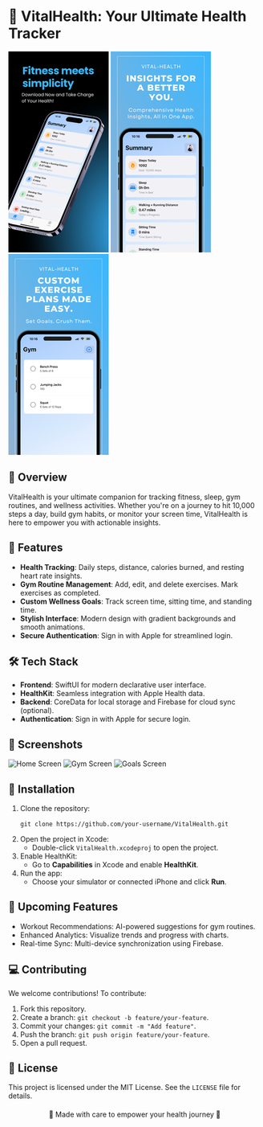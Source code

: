 <!DOCTYPE html>
<html lang="en">

<body>
  <h1>📱 VitalHealth: Your Ultimate Health Tracker</h1>

  <!-- Three side-by-side images with controlled size -->
  <div>
    <img src="https://github.com/Ialzouby/VitalHealth/blob/main/Assets/3.png">
    <img src="https://github.com/Ialzouby/VitalHealth/blob/main/Assets/2.png">
    <img src="https://github.com/Ialzouby/VitalHealth/blob/main/Assets/1.png">
  </div>

  <h2>📖 Overview</h2>
  <p>VitalHealth is your ultimate companion for tracking fitness, sleep, gym routines, and wellness activities. Whether you're on a journey to hit 10,000 steps a day, build gym habits, or monitor your screen time, VitalHealth is here to empower you with actionable insights.</p>

  <h2>🎯 Features</h2>
  <ul>
    <li><strong>Health Tracking</strong>: Daily steps, distance, calories burned, and resting heart rate insights.</li>
    <li><strong>Gym Routine Management</strong>: Add, edit, and delete exercises. Mark exercises as completed.</li>
    <li><strong>Custom Wellness Goals</strong>: Track screen time, sitting time, and standing time.</li>
    <li><strong>Stylish Interface</strong>: Modern design with gradient backgrounds and smooth animations.</li>
    <li><strong>Secure Authentication</strong>: Sign in with Apple for streamlined login.</li>
  </ul>

  <h2>🛠️ Tech Stack</h2>
  <ul>
    <li><strong>Frontend</strong>: SwiftUI for modern declarative user interface.</li>
    <li><strong>HealthKit</strong>: Seamless integration with Apple Health data.</li>
    <li><strong>Backend</strong>: CoreData for local storage and Firebase for cloud sync (optional).</li>
    <li><strong>Authentication</strong>: Sign in with Apple for secure login.</li>
  </ul>

  <h2>📸 Screenshots</h2>
  <!-- Three screenshots with controlled size -->
  <div>
    <img src="https://dummyimage.com/200x400/ddd/aaa&text=Home+Screen" alt="Home Screen" width="200">
    <img src="https://dummyimage.com/200x400/ddd/aaa&text=Gym+Screen" alt="Gym Screen" width="200">
    <img src="https://dummyimage.com/200x400/ddd/aaa&text=Goals+Screen" alt="Goals Screen" width="200">
  </div>

  <h2>🚀 Installation</h2>
  <ol>
    <li>Clone the repository:
      <pre><code>git clone https://github.com/your-username/VitalHealth.git</code></pre>
    </li>
    <li>Open the project in Xcode:
      <ul>
        <li>Double-click <code>VitalHealth.xcodeproj</code> to open the project.</li>
      </ul>
    </li>
    <li>Enable HealthKit:
      <ul>
        <li>Go to <strong>Capabilities</strong> in Xcode and enable <strong>HealthKit</strong>.</li>
      </ul>
    </li>
    <li>Run the app:
      <ul>
        <li>Choose your simulator or connected iPhone and click <strong>Run</strong>.</li>
      </ul>
    </li>
  </ol>

  <h2>🧩 Upcoming Features</h2>
  <ul>
    <li>Workout Recommendations: AI-powered suggestions for gym routines.</li>
    <li>Enhanced Analytics: Visualize trends and progress with charts.</li>
    <li>Real-time Sync: Multi-device synchronization using Firebase.</li>
  </ul>

  <h2>💻 Contributing</h2>
  <p>We welcome contributions! To contribute:</p>
  <ol>
    <li>Fork this repository.</li>
    <li>Create a branch: <code>git checkout -b feature/your-feature</code>.</li>
    <li>Commit your changes: <code>git commit -m "Add feature"</code>.</li>
    <li>Push the branch: <code>git push origin feature/your-feature</code>.</li>
    <li>Open a pull request.</li>
  </ol>

  <h2>📄 License</h2>
  <p>This project is licensed under the MIT License. See the <code>LICENSE</code> file for details.</p>

  <div style="text-align: center; margin-top: 20px;">
    <p>💙 Made with care to empower your health journey 💙</p>
  </div>
</body>

</html>

